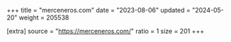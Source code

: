 +++
title = "merceneros.com"
date = "2023-08-06"
updated = "2024-05-20"
weight = 205538

[extra]
source = "https://merceneros.com/"
ratio = 1
size = 201
+++
